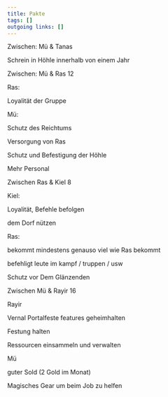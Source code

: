 ```yaml
---
title: Pakte  
tags: []
outgoing links: []  
---
```

Zwischen: Mü & Tanas  

Schrein in Höhle innerhalb von einem Jahr  

   

Zwischen: Mü & Ras 12

  

Ras:  

Loyalität der Gruppe   

  

  

Mü:  

Schutz des Reichtums  

Versorgung von Ras    

Schutz und Befestigung der Höhle    

Mehr Personal     





Zwischen Ras & Kiel 8  

  

Kiel:  

Loyalität, Befehle befolgen  

dem Dorf nützen  



Ras:  

bekommt mindestens genauso viel wie Ras bekommt  

befehligt leute im kampf / truppen / usw  

Schutz vor Dem Glänzenden  



Zwischen Mü & Rayir 16



Rayir

Vernal Portalfeste features geheimhalten

Festung halten

Ressourcen einsammeln und verwalten



Mü

guter Sold (2 Gold im Monat)

Magisches Gear um beim Job zu helfen
